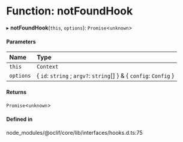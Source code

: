 # Function: notFoundHook

▸ **notFoundHook**(`this`, `options`): `Promise`<`unknown`\>

#### Parameters

| Name | Type |
| :------ | :------ |
| `this` | `Context` |
| `options` | { `id`: `string` ; `argv?`: `string`[]  } & { `config`: `Config`  } |

#### Returns

`Promise`<`unknown`\>

#### Defined in

node_modules/@oclif/core/lib/interfaces/hooks.d.ts:75
